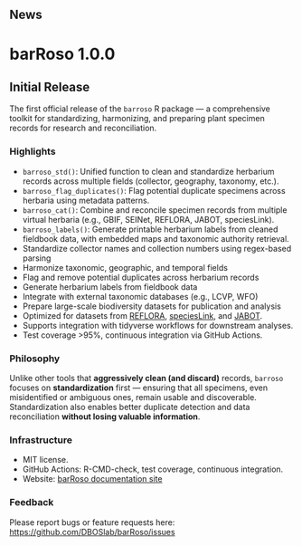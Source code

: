 ## News

# barRoso 1.0.0

## Initial Release

The first official release of the `barroso` R package — a comprehensive toolkit for standardizing, harmonizing, and preparing plant specimen records for research and reconciliation.

### Highlights

- `barroso_std()`: Unified function to clean and standardize herbarium records across multiple fields (collector, geography, taxonomy, etc.).
- `barroso_flag_duplicates()`: Flag potential duplicate specimens across herbaria using metadata patterns.
- `barroso_cat()`: Combine and reconcile specimen records from multiple virtual herbaria (e.g., GBIF, SEINet, REFLORA, JABOT, speciesLink).
- `barroso_labels()`: Generate printable herbarium labels from cleaned fieldbook data, with embedded maps and taxonomic authority retrieval.
- Standardize collector names and collection numbers using regex-based parsing
- Harmonize taxonomic, geographic, and temporal fields
- Flag and remove potential duplicates across herbarium records
- Generate herbarium labels from fieldbook data
- Integrate with external taxonomic databases (e.g., LCVP, WFO)
- Prepare large-scale biodiversity datasets for publication and analysis
- Optimized for datasets from [REFLORA](https://floradobrasil.jbrj.gov.br/reflora/herbarioVirtual/), [speciesLink](https://specieslink.net), and [JABOT](https://jabot.jbrj.gov.br/v3/consulta.php).
- Supports integration with tidyverse workflows for downstream analyses.
- Test coverage >95%, continuous integration via GitHub Actions.

### Philosophy

Unlike other tools that **aggressively clean (and discard)** records, `barroso` focuses on **standardization** first — ensuring that all specimens, even misidentified or ambiguous ones, remain usable and discoverable. Standardization also enables better duplicate detection and data reconciliation **without losing valuable information**.

### Infrastructure

- MIT license.
- GitHub Actions: R-CMD-check, test coverage, continuous integration.
- Website: [barRoso documentation site](https://dboslab.github.io/barRoso-website/)

### Feedback

Please report bugs or feature requests here:  
<https://github.com/DBOSlab/barRoso/issues>
